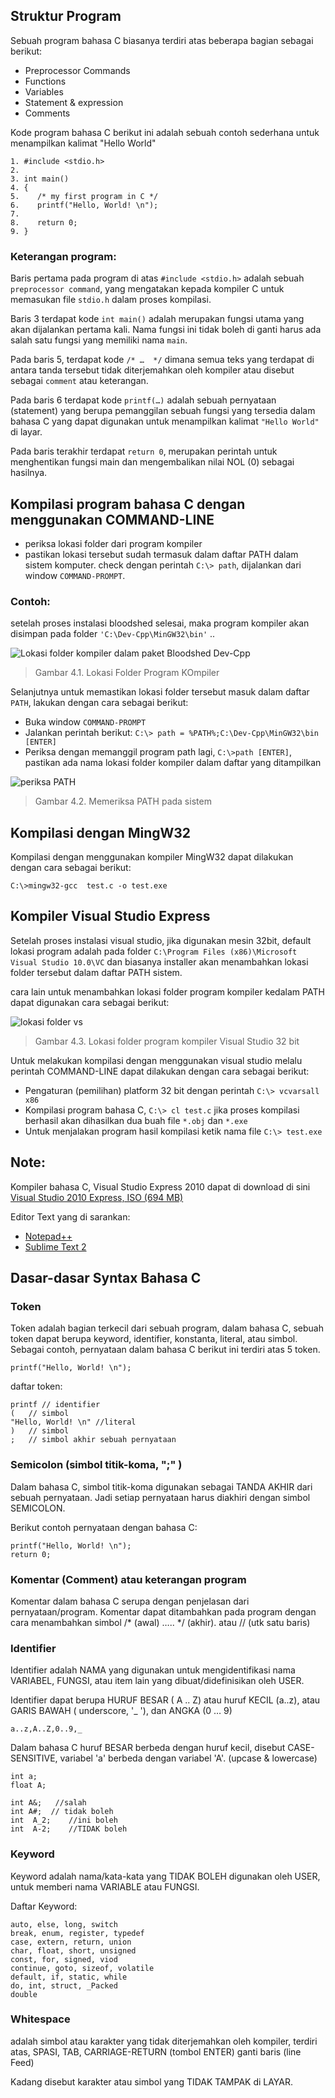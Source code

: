 ## Struktur Program

Sebuah program bahasa C biasanya terdiri atas beberapa bagian sebagai berikut: 

* Preprocessor Commands
* Functions
* Variables 
* Statement & expression 
* Comments 

Kode program bahasa C berikut ini adalah sebuah contoh sederhana untuk menampilkan kalimat "Hello World" 

	1. #include <stdio.h>
	2. 
	3. int main()
	4. {
	5.    /* my first program in C */
	6.    printf("Hello, World! \n");
	7. 
	8.    return 0;
	9. }

### Keterangan program:

Baris pertama pada program di atas `#include <stdio.h>` adalah sebuah `preprocessor command`, yang mengatakan kepada kompiler C untuk memasukan file `stdio.h` dalam proses kompilasi.

Baris 3 terdapat kode  `int main()` adalah merupakan fungsi utama yang akan dijalankan pertama kali. Nama fungsi ini tidak boleh di ganti harus ada salah satu fungsi yang memiliki nama  `main`.

Pada baris 5, terdapat  kode  `/* …  */` dimana semua teks yang terdapat di antara tanda tersebut tidak diterjemahkan oleh kompiler atau disebut sebagai `comment` atau keterangan. 

Pada baris 6 terdapat kode `printf(…)` adalah sebuah pernyataan (statement) yang berupa pemanggilan sebuah fungsi yang tersedia dalam bahasa C yang dapat digunakan untuk menampilkan kalimat `"Hello World"` di layar.

Pada baris terakhir terdapat  `return 0`, merupakan perintah untuk menghentikan fungsi main dan mengembalikan nilai NOL (0) sebagai hasilnya.

## Kompilasi program bahasa C dengan menggunakan COMMAND-LINE

* periksa lokasi folder dari program kompiler 
* pastikan lokasi tersebut sudah termasuk dalam daftar PATH dalam sistem komputer.  check dengan perintah  `C:\> path`,  dijalankan dari window `COMMAND-PROMPT`.

### Contoh:

setelah proses instalasi bloodshed selesai, maka program kompiler akan disimpan pada folder  `'C:\Dev-Cpp\MinGW32\bin'` .. 

![Lokasi folder kompiler dalam paket Bloodshed Dev-Cpp](https://cdn.rawgit.com/handaga/Algoritma-dan-Pemrograman/master/images/ch-04-01.jpeg)

> Gambar 4.1. Lokasi Folder Program KOmpiler

Selanjutnya untuk memastikan lokasi folder tersebut masuk dalam daftar `PATH`, lakukan dengan cara sebagai berikut:
* Buka window ` COMMAND-PROMPT `
* Jalankan perintah berikut: ` C:\> path = %PATH%;C:\Dev-Cpp\MinGW32\bin [ENTER] `
* Periksa dengan memanggil program path lagi,  ` C:\>path [ENTER] `,  pastikan ada nama lokasi folder kompiler dalam daftar yang ditampilkan

![periksa PATH](https://github.com/handaga/Algoritma-dan-Pemrograman/blob/master/images/ch-04-02.jpeg)

> Gambar 4.2. Memeriksa PATH pada sistem

## Kompilasi dengan MingW32

Kompilasi dengan menggunakan kompiler MingW32 dapat dilakukan dengan cara sebagai berikut:

` C:\>mingw32-gcc  test.c -o test.exe `

## Kompiler Visual Studio Express

Setelah proses instalasi visual studio, jika digunakan mesin 32bit, default lokasi program adalah pada 
folder  ` C:\Program Files (x86)\Microsoft Visual Studio 10.0\VC ` dan biasanya installer akan menambahkan lokasi folder tersebut dalam daftar PATH sistem.

cara lain untuk menambahkan lokasi folder program kompiler kedalam PATH dapat digunakan cara sebagai berikut:

![lokasi folder vs](https://github.com/handaga/Algoritma-dan-Pemrograman/blob/master/images/ch-04-03.jpeg)

> Gambar 4.3. Lokasi folder program kompiler Visual Studio 32 bit

Untuk melakukan kompilasi dengan menggunakan visual studio melalu perintah COMMAND-LINE dapat dilakukan dengan cara sebagai berikut:

* Pengaturan (pemilihan) platform 32 bit dengan perintah ` C:\> vcvarsall x86 `
* Kompilasi program bahasa C, ` C:\> cl test.c ` jika proses kompilasi berhasil akan dihasilkan dua buah file ` *.obj ` dan ` *.exe `
* Untuk menjalakan program hasil kompilasi ketik nama file ` C:\> test.exe `

## Note:

Kompiler bahasa C, Visual Studio Express 2010 dapat di download di sini
[Visual Studio 2010 Express, ISO  (694 MB)](https://www.google.com/url?sa=t&rct=j&q=&esrc=s&source=web&cd=2&ved=0CCIQFjABahUKEwioxtu7kJvIAhUQco4KHY_rDQw&url=https%3A%2F%2Fgo.microsoft.com%2F%3Flinkid%3D9709969&usg=AFQjCNFe_9nMjDI9awG4mVO-aRP3FlxwtA&sig2=453kDuPVA0vR8qjp8aGvUQ&cad=rja)

Editor Text yang di sarankan:

* [Notepad++](https://notepad-plus-plus.org)
* [Sublime Text 2](http://www.sublimetext.com)

## Dasar-dasar Syntax Bahasa C

### Token

Token adalah bagian terkecil dari sebuah program, dalam bahasa C, sebuah token dapat berupa keyword,  identifier, konstanta, literal, atau simbol. Sebagai contoh, pernyataan dalam bahasa C berikut ini terdiri atas 5 token.

	printf("Hello, World! \n");

daftar token:

	printf // identifier
	(   // simbol
	"Hello, World! \n" //literal
	)   // simbol
	;   // simbol akhir sebuah pernyataan

### Semicolon (simbol titik-koma, ";" )

Dalam bahasa C, simbol titik-koma digunakan sebagai TANDA AKHIR dari sebuah pernyataan. Jadi setiap pernyataan harus diakhiri dengan simbol SEMICOLON.

Berikut contoh pernyataan dengan bahasa C:

	printf("Hello, World! \n");
	return 0;

### Komentar (Comment) atau keterangan program

Komentar dalam bahasa C serupa dengan penjelasan dari pernyataan/program. Komentar dapat ditambahkan pada program dengan cara menambahkan simbol   /* (awal) …..    */ (akhir). atau // (utk satu baris)

### Identifier

Identifier adalah NAMA yang digunakan untuk mengidentifikasi nama VARIABEL, FUNGSI, atau item lain yang dibuat/didefinisikan oleh USER.

Identifier dapat berupa HURUF BESAR ( A .. Z) atau huruf KECIL (a..z), atau GARIS BAWAH ( underscore, '_ '), dan  ANGKA (0 … 9)

	a..z,A..Z,0..9,_ 

Dalam bahasa C huruf BESAR berbeda dengan huruf kecil, disebut CASE-SENSITIVE, variabel 'a' berbeda dengan variabel 'A'.  (upcase & lowercase)

	int a;
	float A;
	
	int A&;   //salah
	int A#;  // tidak boleh 
	int  A_2;    //ini boleh
	int  A-2;    //TIDAK boleh

### Keyword

Keyword adalah nama/kata-kata yang TIDAK BOLEH digunakan oleh USER, untuk memberi nama VARIABLE atau FUNGSI. 

Daftar Keyword:

	auto, else, long, switch
	break, enum, register, typedef
	case, extern, return, union
	char, float, short, unsigned
	const, for, signed, viod
	continue, goto, sizeof, volatile
	default, if, static, while
	do, int, struct, _Packed
	double

### Whitespace

adalah simbol atau karakter yang tidak diterjemahkan oleh kompiler, terdiri atas,  SPASI, TAB, CARRIAGE-RETURN (tombol ENTER) ganti baris (line Feed)

Kadang disebut karakter atau simbol yang TIDAK TAMPAK  di LAYAR.






